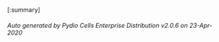 






[:summary]

###### Auto generated by Pydio Cells Enterprise Distribution v2.0.6 on 23-Apr-2020
